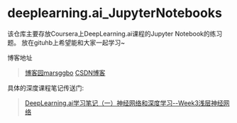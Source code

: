 # deeplearning.ai_JupyterNotebooks

该仓库主要存放Coursera上DeepLearning.ai课程的Jupyter Notebook的练习题。
放在gituhb上希望能和大家一起学习~

博客地址
> [博客园marsggbo](http://www.cnblogs.com/marsggbo)
> [CSDN博客](http://blog.csdn.net/marsggbo)

具体的深度课程笔记传送门:
> [DeepLearning.ai学习笔记（一）神经网络和深度学习--Week3浅层神经网络](http://www.cnblogs.com/marsggbo/p/7453646.html)

